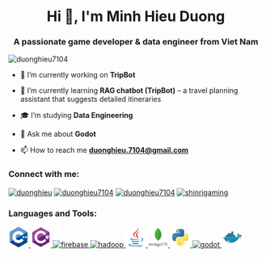 <h1 align="center">Hi 👋, I'm Minh Hieu Duong</h1>
<h3 align="center">A passionate game developer & data engineer from Viet Nam</h3>

<p align="left"> <img src="https://komarev.com/ghpvc/?username=duonghieu7104&label=Profile%20views&color=0e75b6&style=flat" alt="duonghieu7104" /> </p>

- 🔭 I’m currently working on **TripBot**

- 🌱 I’m currently learning **RAG chatbot (TripBot)** – a travel planning assistant that suggests detailed itineraries

- 🎓 I’m studying **Data Engineering**  

- 💬 Ask me about **Godot**

- 📫 How to reach me **duonghieu.7104@gmail.com**

<h3 align="left">Connect with me:</h3>
<p align="left">
<a href="https://kaggle.com/duonghieu" target="blank"><img align="center" src="https://raw.githubusercontent.com/rahuldkjain/github-profile-readme-generator/master/src/images/icons/Social/kaggle.svg" alt="duonghieu" height="30" width="40" /></a>
<a href="https://fb.com/duonghieu7104" target="blank"><img align="center" src="https://raw.githubusercontent.com/rahuldkjain/github-profile-readme-generator/master/src/images/icons/Social/facebook.svg" alt="duonghieu7104" height="30" width="40" /></a>
<a href="https://instagram.com/duonghieu7104" target="blank"><img align="center" src="https://raw.githubusercontent.com/rahuldkjain/github-profile-readme-generator/master/src/images/icons/Social/instagram.svg" alt="duonghieu7104" height="30" width="40" /></a>
<a href="https://www.youtube.com/c/shinrigaming" target="blank"><img align="center" src="https://raw.githubusercontent.com/rahuldkjain/github-profile-readme-generator/master/src/images/icons/Social/youtube.svg" alt="shinrigaming" height="30" width="40" /></a>
</p>

<h3 align="left">Languages and Tools:</h3>
<p align="left"> 
  <a href="https://www.w3schools.com/cpp/" target="_blank" rel="noreferrer"> 
    <img src="https://raw.githubusercontent.com/devicons/devicon/master/icons/cplusplus/cplusplus-original.svg" alt="cplusplus" width="40" height="40"/> 
  </a> 
  <a href="https://www.w3schools.com/cs/" target="_blank" rel="noreferrer"> 
    <img src="https://raw.githubusercontent.com/devicons/devicon/master/icons/csharp/csharp-original.svg" alt="csharp" width="40" height="40"/> 
  </a> 
  <a href="https://firebase.google.com/" target="_blank" rel="noreferrer"> 
    <img src="https://www.vectorlogo.zone/logos/firebase/firebase-icon.svg" alt="firebase" width="40" height="40"/> 
  </a> 
  <a href="https://hadoop.apache.org/" target="_blank" rel="noreferrer"> 
    <img src="https://www.vectorlogo.zone/logos/apache_hadoop/apache_hadoop-icon.svg" alt="hadoop" width="40" height="40"/> 
  </a> 
  <a href="https://www.java.com" target="_blank" rel="noreferrer"> 
    <img src="https://raw.githubusercontent.com/devicons/devicon/master/icons/java/java-original.svg" alt="java" width="40" height="40"/> 
  </a> 
  <a href="https://www.mongodb.com/" target="_blank" rel="noreferrer"> 
    <img src="https://raw.githubusercontent.com/devicons/devicon/master/icons/mongodb/mongodb-original-wordmark.svg" alt="mongodb" width="40" height="40"/> 
  </a> 
  <a href="https://www.python.org" target="_blank" rel="noreferrer"> 
    <img src="https://raw.githubusercontent.com/devicons/devicon/master/icons/python/python-original.svg" alt="python" width="40" height="40"/> 
  </a> 
  <a href="https://godotengine.org/" target="_blank" rel="noreferrer"> 
    <img src="https://godotengine.org/assets/press/icon_color.png" alt="godot" width="40" height="40"/> 
  </a> 
  <a href="https://www.docker.com/" target="_blank" rel="noreferrer"> 
    <img src="https://raw.githubusercontent.com/devicons/devicon/master/icons/docker/docker-original.svg" alt="docker" width="40" height="40"/> 
  </a> 
</p>
